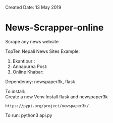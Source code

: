 Created Date: 13 May 2019

# News-Scrapper-online
Scrape any news website


TopTen Nepali News Sites Example:
1) Ekantipur :
2) Annapurna Post:
3) Online Khabar:

Dependency: newspaper3k, flask

To install:<br>
Create a new Venv
Install flask and newspaper3k

`https://pypi.org/project/newspaper3k/`


To run: python3 api.py